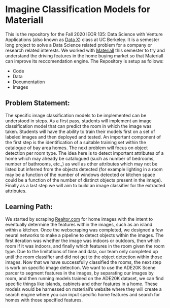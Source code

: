 # Imagine Classification Models for Materiall


This is the repository for the Fall 2020 IEOR 135: Data Science with Venture Applications (also known as [Data X](https://datax.berkeley.edu/)) class at UC Berkeley. It is a semester long project to solve a Data Science related problem for a company or research related interests. We worked with [Materiall](https://materiall.com/) this semester to try and understand the driving features in the home buying market so that Materiall can improve its reccomendation engine. The Repository is setup as follows:
 - Code
 - Data
 - Documentation
 - Images

## Problem Statement: 


The specific image classification models to be implemented can be understood in steps. As a first pass, students will implement an image classification model that can predict the room in which the image was taken. Students will have the ability to train their models first on a set of labeled images and then deployed and tested. An important component of the first step is the identification of a suitable training set within the catalogue of bay area homes. The next problem will focus on object detection per room type. The idea here is to detect important attributes of a home which may already be catalogued (such as number of bedrooms, number of bathrooms, etc.,) as well as other attributes which may not be listed but inferred from the objects detected (for example lighting in a room may be a function of the number of windows detected or kitchen space could be a function of the number of distinct objects present in the image). Finally as a last step we will aim to build an image classifier for the extracted attributes. 


## Learning Path:

We started by scraping [Realtor.com](https://www.realtor.com/) for home images with the intent to eventually determine the features within the images, such as an island within a kitchen. Once the webscraping was completed, we designed a few neural networks to make a pipeline to detect objects within the images. The first iteration was whether the image was indoors or outdoors, then which room if it was indoors, and finally which features in the room given the room type. Due to the limitations of time and data, our team only completed up until the room classifier and did not get to the object detection within those images. Now that we have successfully classified the rooms, the next step is work on specific image detection. We want to use the ADE20K Scene parcer to segment features in the images, by separating our images by room, and then running models trained on the ADE20K dataset, we can find specific things like islands, cabinets and other features in a home. These models would be harnessed on materiall’s website where they will create a search engine where you can input specific home features and search for homes with those specified features. 

 
 

